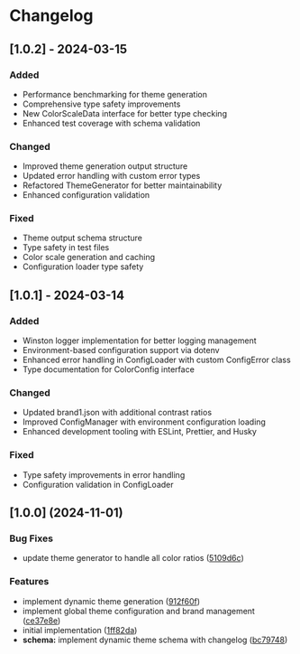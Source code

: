 # Changelog

## [1.0.2] - 2024-03-15

### Added
- Performance benchmarking for theme generation
- Comprehensive type safety improvements
- New ColorScaleData interface for better type checking
- Enhanced test coverage with schema validation

### Changed
- Improved theme generation output structure
- Updated error handling with custom error types
- Refactored ThemeGenerator for better maintainability
- Enhanced configuration validation

### Fixed
- Theme output schema structure
- Type safety in test files
- Color scale generation and caching
- Configuration loader type safety

## [1.0.1] - 2024-03-14

### Added
- Winston logger implementation for better logging management
- Environment-based configuration support via dotenv
- Enhanced error handling in ConfigLoader with custom ConfigError class
- Type documentation for ColorConfig interface

### Changed
- Updated brand1.json with additional contrast ratios
- Improved ConfigManager with environment configuration loading
- Enhanced development tooling with ESLint, Prettier, and Husky

### Fixed
- Type safety improvements in error handling
- Configuration validation in ConfigLoader

## [1.0.0] (2024-11-01)

### Bug Fixes
* update theme generator to handle all color ratios ([5109d6c](https://github.com/jmalloryskinner/leonardo-color/commit/5109d6c019ef2b597de4bc0270840c2d003f30d7))

### Features
* implement dynamic theme generation ([912f60f](https://github.com/jmalloryskinner/leonardo-color/commit/912f60f298a90611ad0913e4d28e6353b5c24082))
* implement global theme configuration and brand management ([ce37e8e](https://github.com/jmalloryskinner/leonardo-color/commit/ce37e8ecced80c79843165b25cfae7bdedd5caa7))
* initial implementation ([1ff82da](https://github.com/jmalloryskinner/leonardo-color/commit/1ff82da5aff070164dcbc39ea62bc296a4a1c782))
* **schema:** implement dynamic theme schema with changelog ([bc79748](https://github.com/jmalloryskinner/leonardo-color/commit/bc79748d0a30a1d0b09c091444684d479f2e71ac))



